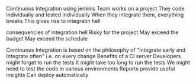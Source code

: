 Continuous Integration using jenkins
Team works on a project
They code individually and tested individually
When they integrate them, everything breaks
This gives rise to integratin hell

consequencies of integration hell
Risky for the project
May exceed the budget
May exceed the schedule

Continuous Integration is based on the philosophy of "Integrate early and Integrate often" i.e. on every change
Benefits of a CI server
Developers might forget to run the tests
It might take too long to run the tests
We might need to test the code in various environments
Reports provide useful insights
Can deploy automatically

